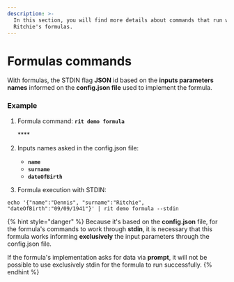 ```yaml
---
description: >-
  In this section, you will find more details about commands that run with
  Ritchie's formulas.
---
```


# Formulas commands

With formulas, the STDIN flag **JSON** id based on the **inputs parameters names** informed on the **config.json file** used to implement the formula.

### **Example**

1. Formula command: **`rit demo formula`**

   \*\*\*\*

2. Inputs names asked in the config.json file:

   * **`name`**
   * **`surname`**
   * **`dateOfBirth`**

3. Formula execution with STDIN:

```text
echo '{"name":"Dennis", "surname":"Ritchie", "dateOfBirth":"09/09/1941"}' | rit demo formula --stdin
```



{% hint style="danger" %}
Because it's based on the **config.json** file, for the formula's commands to work through **stdin**, it is necessary that this formula works informing **exclusively** the input parameters through the config.json file.

If the formula's implementation asks for data via **prompt**, it will not be possible to use exclusively stdin for the formula to run successfully. 
{% endhint %}

